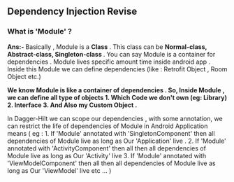 ## Dependency Injection Revise

### What is 'Module' ?

<p> <b> Ans:- </b> Basically , Module is a <b>Class</b> . This class can be <b> Normal-class, Abstract-class, Singleton-class </b>. You can say Module is  a container for dependencies .
 Module lives specific amount time inside android app . Inside this Module we can define dependencies (like : Retrofit Object , Room Object etc.)

<b> We know Module is like a container of dependencies . So, Inside Module , we can define all type of objects  1. Which Code we don't own (eg: Library) 2. Interface 3. And Also my Custom Object .</b>

 In Dagger-Hilt we can scope our dependencies , with some annotation, we can restrict the life of dependencies of Module in Android Application
 means 
 ( eg : 
     1. If 'Module' annotated with 'SingletonComponent' then all dependencies of Module live as long as Our 'Application' live . 
     2. If 'Module' annotated with 'ActivityComponent' then all then all dependencies of Module live as long as Our 'Activity' live 
     3. If 'Module' annotated with 'ViewModelComponent' then all then all dependencies of Module live as long as Our 'ViewModel' live 
      etc ...
 ) </p>
    
